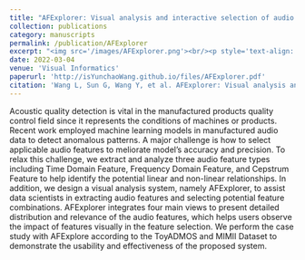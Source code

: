 ```yaml
---
title: "AFExplorer: Visual analysis and interactive selection of audio features"
collection: publications
category: manuscripts
permalink: /publication/AFExplorer
excerpt: "<img src='/images/AFExplorer.png'><br/><p style='text-align: justify; text-justify: inter-word;'>In this paper, we design a visual analysis system, namely AFExplorer, to assist data scientists in extracting audio features and selecting potential feature combinations. AFExplorer integrates four main views to present detailed distribution and relevance of the audio features, which helps users observe the impact of features visually in the feature selection.</p>"
date: 2022-03-04
venue: 'Visual Informatics'
paperurl: 'http://isYunchaoWang.github.io/files/AFExplorer.pdf'
citation: 'Wang L, Sun G, Wang Y, et al. AFExplorer: Visual analysis and interactive selection of audio features[J]. <i>Visual Informatics<i>, 2022, 6(1): 47-55.'
---
```


Acoustic quality detection is vital in the manufactured products quality control field since it represents the conditions of machines or products. Recent work employed machine learning models in manufactured audio data to detect anomalous patterns. A major challenge is how to select applicable audio features to meliorate model’s accuracy and precision. To relax this challenge, we extract and analyze three audio feature types including Time Domain Feature, Frequency Domain Feature, and Cepstrum Feature to help identify the potential linear and non-linear relationships. In addition, we design a visual analysis system, namely AFExplorer, to assist data scientists in extracting audio features and selecting potential feature combinations. AFExplorer integrates four main views to present detailed distribution and relevance of the audio features, which helps users observe the impact of features visually in the feature selection. We perform the case study with AFExplore according to the ToyADMOS and MIMII Dataset to demonstrate the usability and effectiveness of the proposed system.

